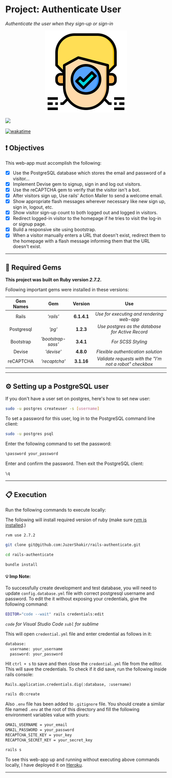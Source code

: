 # Project: Authenticate User

_Authenticate the user when they sign-up or sign-in_

<div align="center">
  <img src="public/assets/project_logo.png" />
</div>

![](https://visitor-badge-reloaded.herokuapp.com/badge?page_id=juzershakir.rails-authenticate&color=000000&lcolor=000000&style=for-the-badge&logo=Github)

<a href="https://wakatime.com/@JuzerShakir/projects/rjmszkkjeo?start=2021-11-02" target="_blank"><img src="https://wakatime.com/badge/user/ccef187f-4308-4666-920d-d0a9a07d713a/project/cf27cce3-0e99-43d1-a469-74461e0e8c38.svg" alt="wakatime"></a>

## ❗ Objectives

This web-app must accomplish the following:

- [x] Use the PostgreSQL database which stores the email and password of a visitor...
- [x] Implement Devise gem to signup, sign in and log out visitors.
- [x] Use the reCAPTCHA gem to verify that the visitor isn't a bot.
- [x] After visitors sign up, Use rails' Action Mailer to send a welcome email.
- [x] Show appropriate flash messages wherever necessary like new sign up, sign in, logout, etc.
- [x] Show visitor sign-up count to both logged out and logged in visitors.
- [x] Redirect logged-in visitor to the homepage if he tries to visit the log-in or signup page.
- [x] Build a responsive site using bootstrap.
- [x] When a visitor manually enters a URL that doesn't exist, redirect them to the homepage with a flash message informing them that the URL doesn't exist.

---

## 💎 Required Gems

**This project was built on Ruby version _2.7.2_.**

Following important gems were installed in these versions:

| **Gem Names** |      **Gem**       | **Version** |                         **Use**                         |
| :-----------: | :----------------: | :---------: | :-----------------------------------------------------: |
|     Rails     |     _'rails'_      | **6.1.4.1** |        _Use for executing and rendering web-app_        |
|  Postgresql   |       _'pg'_       |  **1.2.3**  |    _Use postgres as the database for Active Record_     |
|   Bootstrap   | _'bootstrap-sass'_ |  **3.4.1**  |                   _For SCSS Styling_                    |
|    Devise     |     _'devise'_     |  **4.8.0**  |           _Flexible authentication solution_            |
|   reCAPTCHA   |   _'recaptcha'_    | **3.1.16**  | _Validate requests with the "I'm not a robot" checkbox_ |

---

## ⚙️ Setting up a PostgreSQL user

If you don't have a user set on postgres, here's how to set new user:

```bash
sudo -u postgres createuser -s [username]
```

To set a password for this user, log in to the PostgreSQL command line client:

```bash
sudo -u postgres psql
```

Enter the following command to set the password:

```bash
\password your_password
```

Enter and confirm the password. Then exit the PostgreSQL client:

```bash
\q
```

---

## 📋 Execution

Run the following commands to execute locally:

The following will install required version of ruby (make sure [rvm is installed](https://rvm.io/rvm/install).)

```bash
rvm use 2.7.2
```

```bash
git clone git@github.com:JuzerShakir/rails-authenticate.git
```

```bash
cd rails-authenticate
```

```bash
bundle install
```

#### 💡 Imp Note:

To successfully create development and test database, you will need to update `config.database.yml` file with correct postgresql username and password.
To edit the it without exposing your credentials, give the following command:

```bash
EDITOR="code --wait" rails credentials:edit
```

_`code` for Visual Studio Code_
_`subl` for sublime_

This will open `credential.yml` file and enter credential as follows in it:

```
database:
  username: your_username
  password: your_password
```

Hit `ctrl + s` to save and then close the `credential.yml` file from the editor. This will save the credentials. To check if it did save, run the following inside rails console:

```
Rails.application.credentials.dig(:database, :username)
```

```bash
rails db:create
```

Also `.env` file has been added to `.gitignore` file. You should create a similar file named `.env` at the root of this directory and fill the following environment variables value with yours:

```
GMAIL_USERNAME = your_email
GMAIL_PASSWORD = your_password
RECAPTCHA_SITE_KEY = your_key
RECAPTCHA_SECRET_KEY = your_secret_key
```

```bash
rails s
```

To see this web-app up and running without executing above commands locally,
I have deployed it on [Heroku](https://rails-authenticate.herokuapp.com/).

---
